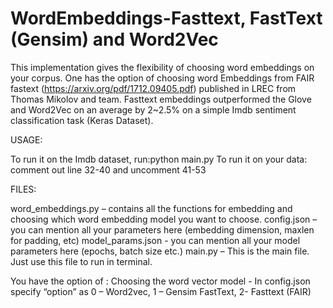 # WordEmbeddings-Fasttext, FastText (Gensim) and Word2Vec

This implementation gives the flexibility of choosing word embeddings on your corpus. One has the option of choosing word Embeddings from FAIR fastext (https://arxiv.org/pdf/1712.09405.pdf) published in LREC from Thomas Mikolov and team. Fasttext embeddings outperformed the Glove and Word2Vec on an average by 2~2.5% on a simple Imdb sentiment classification task (Keras Dataset). 

USAGE:

To run it on the Imdb dataset, run:python main.py
To run it on your data: comment out line 32-40 and uncomment 41-53


FILES:

word_embeddings.py – contains all the functions for embedding and choosing which word embedding model you want to choose.
config.json – you can mention all your parameters here (embedding dimension, maxlen for padding, etc)
model_params.json - you can mention all your model parameters here (epochs, batch size etc.)
main.py – This is the main file. Just use this file to run in terminal.
 
You have the option of :
Choosing the word vector model - In config.json specify “option” as  0 – Word2vec, 1 – Gensim FastText, 2- Fasttext (FAIR)
